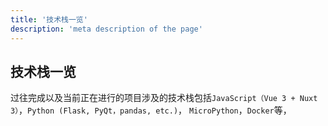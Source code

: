 ```yaml
---
title: '技术栈一览'
description: 'meta description of the page'
---
```


## 技术栈一览

过往完成以及当前正在进行的项目涉及的技术栈包括`JavaScript（Vue 3 + Nuxt 3）`，`Python (Flask, PyQt，pandas, etc.)`， `MicroPython`，`Docker`等，